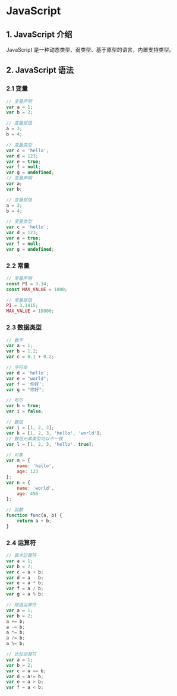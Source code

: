 
# JavaScript 
## 1. JavaScript 介绍

JavaScript 是一种动态类型、弱类型、基于原型的语言，内置支持类型。

## 2. JavaScript 语法

### 2.1 变量

```javascript
// 变量声明
var a = 1;
var b = 2;

// 变量赋值
a = 3;
b = 4;

// 变量类型
var c = 'hello';
var d = 123;
var e = true;
var f = null;
var g = undefined;
// 变量声明
var a;
var b;

// 变量赋值
a = 3;
b = 4;

// 变量类型
var c = 'hello';
var d = 123;
var e = true;
var f = null;
var g = undefined;
```

### 2.2 常量

```javascript
// 常量声明
const PI = 3.14;
const MAX_VALUE = 1000;

// 常量赋值
PI = 3.1415;
MAX_VALUE = 10000;
```

### 2.3 数据类型

```javascript
// 数字
var a = 1;
var b = 1.2;
var c = 0.1 + 0.2;

// 字符串
var d = 'hello';
var e = "world";
var f = '你好';
var g = "你好";

// 布尔
var h = true;
var i = false;

// 数组
var j = [1, 2, 3];
var k = [1, 2, 3, 'hello', 'world'];
// 数组元素类型可以不一致
var l = [1, 2, 3, 'hello', true];

// 对象
var m = {
    name: 'hello',
    age: 123
};
var n = {
    name: 'world',
    age: 456
};

// 函数
function func(a, b) {
    return a + b;
}
```

### 2.4 运算符

```javascript
// 算术运算符
var a = 1;
var b = 2;
var c = a + b;
var d = a - b;
var e = a * b;
var f = a / b;
var g = a % b;

// 赋值运算符
var a = 1;
var b = 2;
a += b;
a -= b;
a *= b;
a /= b;
a %= b;

// 比较运算符
var a = 1;
var b = 2;
var c = a == b;
var d = a!= b;
var e = a > b;
var f = a < b;
```

